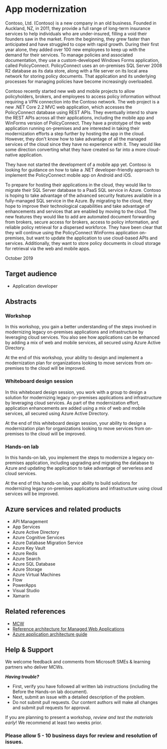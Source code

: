 # App modernization

Contoso, Ltd. (Contoso) is a new company in an old business. Founded in Auckland, NZ, in 2011, they provide a full range of long-term insurance services to help individuals who are under-insured, filling a void their founders saw in the market. From the beginning, they grew faster than anticipated and have struggled to cope with rapid growth. During their first year alone, they added over 100 new employees to keep up with the demand for their services. To manage policies and associated documentation, they use a custom-developed Windows Forms application, called PolicyConnect. PolicyConnect uses an on-premises SQL Server 2008 R2 database as its data store, along with a file server on its local area network for storing policy documents. That application and its underlying processes for managing policies have become increasingly overloaded.

Contoso recently started new web and mobile projects to allow policyholders, brokers, and employees to access policy information without requiring a VPN connection into the Contoso network. The web project is a new .NET Core 2.2 MVC web application, which accesses the PolicyConnect database using REST APIs. They eventually intend to share the REST APIs across all their applications, including the mobile app and WinForms version of PolicyConnect. They have a prototype of the web application running on-premises and are interested in taking their modernization efforts a step further by hosting the app in the cloud. However, they don't know how to take advantage of all the managed services of the cloud since they have no experience with it. They would like some direction converting what they have created so far into a more cloud-native application.

They have not started the development of a mobile app yet. Contoso is looking for guidance on how to take a .NET developer-friendly approach to implement the PolicyConnect mobile app on Android and iOS.

To prepare for hosting their applications in the cloud, they would like to migrate their SQL Server database to a PaaS SQL service in Azure. Contoso is hoping to take advantage of the advanced security features available in a fully-managed SQL service in the Azure. By migrating to the cloud, they hope to improve their technological capabilities and take advantage of enhancements and services that are enabled by moving to the cloud. The new features they would like to add are automated document forwarding from brokers, secure access for brokers, access to policy information, and reliable policy retrieval for a dispersed workforce. They have been clear that they will continue using the PolicyConnect WinForms application on-premises, but want to update the application to use cloud-based APIs and services. Additionally, they want to store policy documents in cloud storage for retrieval via the web and mobile apps.

October 2019

## Target audience

- Application developer

## Abstracts

### Workshop

In this workshop, you gain a better understanding of the steps involved in modernizing legacy on-premises applications and infrastructure by leveraging cloud services. You also see how applications can be enhanced by adding a mix of web and mobile services, all secured using Azure Active Directory.

At the end of this workshop, your ability to design and implement a modernization plan for organizations looking to move services from on-premises to the cloud will be improved.

### Whiteboard design session

In this whiteboard design session, you work with a group to design a solution for modernizing legacy on-premises applications and infrastructure by leveraging cloud services. As part of the modernization effort, application enhancements are added using a mix of web and mobile services, all secured using Azure Active Directory.

At the end of this whiteboard design session, your ability to design a modernization plan for organizations looking to move services from on-premises to the cloud will be improved.

### Hands-on lab

In this hands-on lab, you implement the steps to modernize a legacy on-premises application, including upgrading and migrating the database to Azure and updating the application to take advantage of serverless and cloud services.

At the end of this hands-on lab, your ability to build solutions for modernizing legacy on-premises applications and infrastructure using cloud services will be improved.

## Azure services and related products

- API Management
- App Services
- Azure Active Directory
- Azure Cognitive Services
- Azure Database Migration Service
- Azure Key Vault
- Azure Redis
- Azure Search
- Azure SQL Database
- Azure Storage
- Azure Virtual Machines
- Flow
- PowerApps
- Visual Studio
- Xamarin

## Related references

- [MCW](https://microsoftcloudworkshop.com)
- [Reference architecture for Managed Web Applications](https://docs.microsoft.com/en-gb/azure/architecture/reference-architectures/app-service-web-app/basic-web-app)
- [Azure application architecture guide](https://docs.microsoft.com/en-us/azure/architecture/guide/)

## Help & Support

We welcome feedback and comments from Microsoft SMEs & learning partners who deliver MCWs.  

***Having trouble?***

- First, verify you have followed all written lab instructions (including the Before the Hands-on lab document).
- Next, submit an issue with a detailed description of the problem.
- Do not submit pull requests. Our content authors will make all changes and submit pull requests for approval.

If you are planning to present a workshop, *review and test the materials early*! We recommend at least two weeks prior.

### Please allow 5 - 10 business days for review and resolution of issues.
